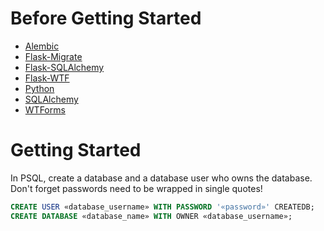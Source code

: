 # Before Getting Started

- [Alembic](https://alembic.sqlalchemy.org/en/latest/)
- [Flask-Migrate](https://flask-migrate.readthedocs.io/en/latest/)
- [Flask-SQLAlchemy](https://flask-sqlalchemy.palletsprojects.com/en/2.x/)
- [Flask-WTF](https://flask-wtf.readthedocs.io/en/stable/)
- [Python](https://docs.python.org/3/index.html)
- [SQLAlchemy](https://docs.sqlalchemy.org/en/13/)
- [WTForms](https://wtforms.readthedocs.io/en/2.3.x/)

# Getting Started

In PSQL, create a database and a database user who owns the database. Don't forget passwords need to be wrapped in single quotes! 

```sql
CREATE USER «database_username» WITH PASSWORD '«password»' CREATEDB;
CREATE DATABASE «database_name» WITH OWNER «database_username»;
